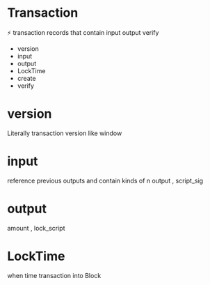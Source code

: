 # Transaction
⚡️ transaction records that contain input output verify 

* version
* input
* output
* LockTime
* create
* verify 


# version
Literally transaction version like window


# input
reference previous outputs and contain kinds of n output , script_sig


# output 
amount , lock_script

# LockTime
when time transaction into Block 
